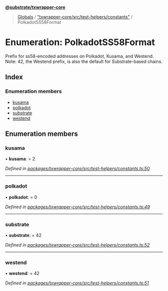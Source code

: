 **[@substrate/txwrapper-core](../README.md)**

> [Globals](../globals.md) / ["txwrapper-core/src/test-helpers/constants"](../modules/_txwrapper_core_src_test_helpers_constants_.md) / PolkadotSS58Format

# Enumeration: PolkadotSS58Format

Prefix for ss58-encoded addresses on Polkadot, Kusama, and Westend. Note:
42, the Westend prefix, is also the default for Substrate-based chains.

## Index

### Enumeration members

* [kusama](_txwrapper_core_src_test_helpers_constants_.polkadotss58format.md#kusama)
* [polkadot](_txwrapper_core_src_test_helpers_constants_.polkadotss58format.md#polkadot)
* [substrate](_txwrapper_core_src_test_helpers_constants_.polkadotss58format.md#substrate)
* [westend](_txwrapper_core_src_test_helpers_constants_.polkadotss58format.md#westend)

## Enumeration members

### kusama

•  **kusama**:  = 2

*Defined in [packages/txwrapper-core/src/test-helpers/constants.ts:50](https://github.com/paritytech/txwrapper-core/blob/15c9541/packages/txwrapper-core/src/test-helpers/constants.ts#L50)*

___

### polkadot

•  **polkadot**:  = 0

*Defined in [packages/txwrapper-core/src/test-helpers/constants.ts:49](https://github.com/paritytech/txwrapper-core/blob/15c9541/packages/txwrapper-core/src/test-helpers/constants.ts#L49)*

___

### substrate

•  **substrate**:  = 42

*Defined in [packages/txwrapper-core/src/test-helpers/constants.ts:52](https://github.com/paritytech/txwrapper-core/blob/15c9541/packages/txwrapper-core/src/test-helpers/constants.ts#L52)*

___

### westend

•  **westend**:  = 42

*Defined in [packages/txwrapper-core/src/test-helpers/constants.ts:51](https://github.com/paritytech/txwrapper-core/blob/15c9541/packages/txwrapper-core/src/test-helpers/constants.ts#L51)*

